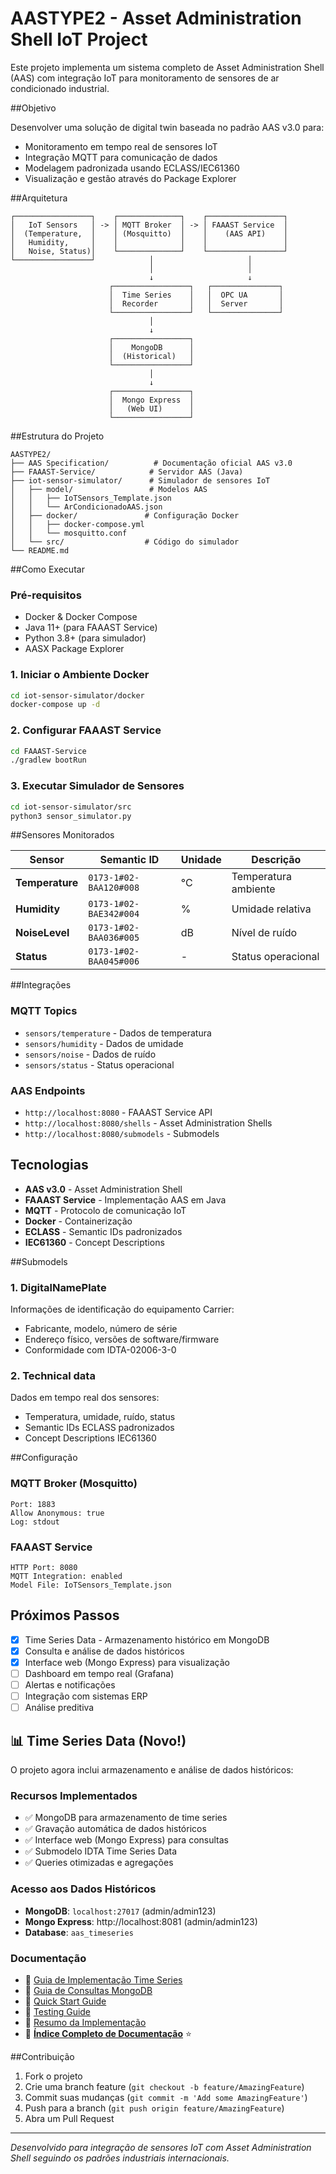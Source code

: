 # AASTYPE2 - Asset Administration Shell IoT Project

Este projeto implementa um sistema completo de Asset Administration Shell (AAS) com integração IoT para monitoramento de sensores de ar condicionado industrial.

##Objetivo

Desenvolver uma solução de digital twin baseada no padrão AAS v3.0 para:
- Monitoramento em tempo real de sensores IoT
- Integração MQTT para comunicação de dados
- Modelagem padronizada usando ECLASS/IEC61360
- Visualização e gestão através do Package Explorer

##Arquitetura

```
┌─────────────────┐    ┌──────────────┐    ┌─────────────────┐
│   IoT Sensors   │ -> │ MQTT Broker  │ -> │ FAAAST Service  │
│  (Temperature,  │    │ (Mosquitto)  │    │    (AAS API)    │
│   Humidity,     │    │              │    │                 │
│   Noise, Status)│    └──────────────┘    └─────────────────┘
└─────────────────┘            │                     │
                               │                     │
                               ↓                     ↓
                      ┌─────────────────┐   ┌───────────────┐
                      │  Time Series    │   │  OPC UA       │
                      │  Recorder       │   │  Server       │
                      └─────────────────┘   └───────────────┘
                               │
                               ↓
                      ┌─────────────────┐
                      │    MongoDB      │
                      │  (Historical)   │
                      └─────────────────┘
                               │
                               ↓
                      ┌─────────────────┐
                      │  Mongo Express  │
                      │   (Web UI)      │
                      └─────────────────┘
```

##Estrutura do Projeto

```
AASTYPE2/
├── AAS Specification/          # Documentação oficial AAS v3.0
├── FAAAST-Service/            # Servidor AAS (Java)
├── iot-sensor-simulator/      # Simulador de sensores IoT
│   ├── model/                 # Modelos AAS
│   │   ├── IoTSensors_Template.json
│   │   └── ArCondicionadoAAS.json
│   ├── docker/               # Configuração Docker
│   │   ├── docker-compose.yml
│   │   └── mosquitto.conf
│   └── src/                  # Código do simulador
└── README.md
```

##Como Executar

### Pré-requisitos
- Docker & Docker Compose
- Java 11+ (para FAAAST Service)
- Python 3.8+ (para simulador)
- AASX Package Explorer

### 1. Iniciar o Ambiente Docker
```bash
cd iot-sensor-simulator/docker
docker-compose up -d
```

### 2. Configurar FAAAST Service
```bash
cd FAAAST-Service
./gradlew bootRun
```

### 3. Executar Simulador de Sensores
```bash
cd iot-sensor-simulator/src
python3 sensor_simulator.py
```

##Sensores Monitorados

| Sensor | Semantic ID | Unidade | Descrição |
|--------|-------------|---------|-----------|
| **Temperature** | `0173-1#02-BAA120#008` | °C | Temperatura ambiente |
| **Humidity** | `0173-1#02-BAE342#004` | % | Umidade relativa |
| **NoiseLevel** | `0173-1#02-BAA036#005` | dB | Nível de ruído |
| **Status** | `0173-1#02-BAA045#006` | - | Status operacional |

##Integrações

### MQTT Topics
- `sensors/temperature` - Dados de temperatura
- `sensors/humidity` - Dados de umidade  
- `sensors/noise` - Dados de ruído
- `sensors/status` - Status operacional

### AAS Endpoints
- `http://localhost:8080` - FAAAST Service API
- `http://localhost:8080/shells` - Asset Administration Shells
- `http://localhost:8080/submodels` - Submodels

## Tecnologias

- **AAS v3.0** - Asset Administration Shell
- **FAAAST Service** - Implementação AAS em Java
- **MQTT** - Protocolo de comunicação IoT
- **Docker** - Containerização
- **ECLASS** - Semantic IDs padronizados
- **IEC61360** - Concept Descriptions

##Submodels

### 1. DigitalNamePlate
Informações de identificação do equipamento Carrier:
- Fabricante, modelo, número de série
- Endereço físico, versões de software/firmware
- Conformidade com IDTA-02006-3-0

### 2. Technical data
Dados em tempo real dos sensores:
- Temperatura, umidade, ruído, status
- Semantic IDs ECLASS padronizados
- Concept Descriptions IEC61360

##Configuração

### MQTT Broker (Mosquitto)
```
Port: 1883
Allow Anonymous: true
Log: stdout
```

### FAAAST Service
```
HTTP Port: 8080
MQTT Integration: enabled
Model File: IoTSensors_Template.json
```

## Próximos Passos

- [x] Time Series Data - Armazenamento histórico em MongoDB
- [x] Consulta e análise de dados históricos
- [x] Interface web (Mongo Express) para visualização
- [ ] Dashboard em tempo real (Grafana)
- [ ] Alertas e notificações
- [ ] Integração com sistemas ERP
- [ ] Análise preditiva

## 📊 Time Series Data (Novo!)

O projeto agora inclui armazenamento e análise de dados históricos:

### Recursos Implementados
- ✅ MongoDB para armazenamento de time series
- ✅ Gravação automática de dados históricos
- ✅ Interface web (Mongo Express) para consultas
- ✅ Submodelo IDTA Time Series Data
- ✅ Queries otimizadas e agregações

### Acesso aos Dados Históricos
- **MongoDB**: `localhost:27017` (admin/admin123)
- **Mongo Express**: http://localhost:8081 (admin/admin123)
- **Database**: `aas_timeseries`

### Documentação
- 📖 [Guia de Implementação Time Series](TIME_SERIES_IMPLEMENTATION.md)
- 📖 [Guia de Consultas MongoDB](MONGODB_QUERY_GUIDE.md)
- 📖 [Quick Start Guide](QUICK_START.md)
- 📖 [Testing Guide](TESTING_GUIDE.md)
- 📖 [Resumo da Implementação](IMPLEMENTATION_SUMMARY.md)
- 📖 **[Índice Completo de Documentação](DOCUMENTATION_INDEX.md)** ⭐

##Contribuição

1. Fork o projeto
2. Crie uma branch feature (`git checkout -b feature/AmazingFeature`)
3. Commit suas mudanças (`git commit -m 'Add some AmazingFeature'`)
4. Push para a branch (`git push origin feature/AmazingFeature`)
5. Abra um Pull Request



---
*Desenvolvido para integração de sensores IoT com Asset Administration Shell seguindo os padrões industriais internacionais.*
